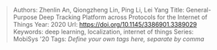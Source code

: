 > Authors: Zhenlin An, Qiongzheng Lin, Ping Li, Lei Yang
> Title: General-Purpose Deep Tracking Platform across Protocols for the Internet of Things
> Year: 2020
> Url: https://doi.org/10.1145/3386901.3389029
> Keywords: deep learning, localization, internet of things
> Series: MobiSys '20
> Tags: *Define your own tags here, separate by comma*